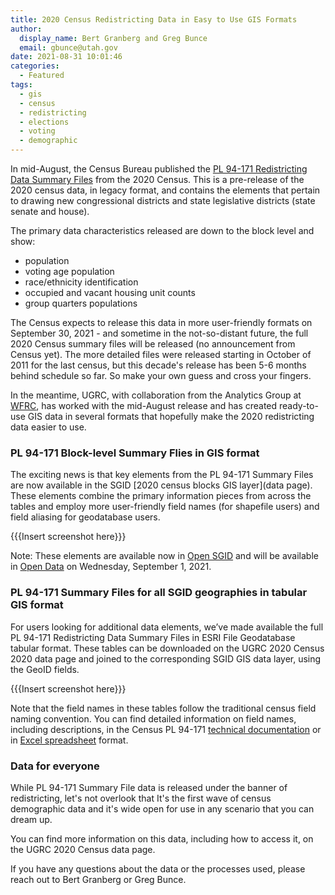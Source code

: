 ```yaml
---
title: 2020 Census Redistricting Data in Easy to Use GIS Formats
author:
  display_name: Bert Granberg and Greg Bunce
  email: gbunce@utah.gov
date: 2021-08-31 10:01:46
categories:
  - Featured
tags:
  - gis
  - census
  - redistricting
  - elections
  - voting
  - demographic
---
```


In mid-August, the Census Bureau published the [PL 94-171 Redistricting Data Summary Files](https://www.census.gov/programs-surveys/decennial-census/about/rdo/summary-files.html) from the 2020 Census. This is a pre-release of the 2020 census data, in legacy format, and contains the elements that pertain to drawing new congressional districts and state legislative districts (state senate and house). 
 
The primary data characteristics released are down to the block level and show:
- population
- voting age population
- race/ethnicity identification
- occupied and vacant housing unit counts
- group quarters populations
 
The Census expects to release this data in more user-friendly formats on September 30, 2021 - and sometime in the not-so-distant future, the full 2020 Census summary files will be released (no announcement from Census yet). The more detailed files were released starting in October of 2011 for the last census, but this decade's release has been 5-6 months behind schedule so far. So make your own guess and cross your fingers.

In the meantime, UGRC, with collaboration from the Analytics Group at [WFRC](https://wfrc.org/), has worked with the mid-August release and has created ready-to-use GIS data in several formats that hopefully make the 2020 redistricting data easier to use. 

###  PL 94-171 Block-level Summary Flies in GIS format

The exciting news is that key elements from the PL 94-171 Summary Files are now available in the SGID [2020 census blocks GIS layer](data page). These elements combine the primary information pieces from across the tables and employ more user-friendly field names (for shapefile users) and field aliasing for geodatabase users.
 
{{{Insert screenshot here}}}
 
Note: These elements are available now in [Open SGID](https://gis.utah.gov/sgid/open-sgid/) and will be available in [Open Data](https://opendata.gis.utah.gov/) on Wednesday, September 1, 2021. 

### PL 94-171 Summary Files for all SGID geographies in tabular GIS format

For users looking for additional data elements, we’ve made available the full PL 94-171 Redistricting Data Summary Files in ESRI File Geodatabase tabular format. These tables can be downloaded on the UGRC 2020 Census 2020 data page and joined to the corresponding SGID GIS data layer, using the GeoID fields.

{{{Insert screenshot here}}}

Note that the field names in these tables follow the traditional census field naming convention. You can find detailed information on field names, including descriptions, in the Census PL 94-171 [technical documentation](https://www2.census.gov/programs-surveys/decennial/2020/technical-documentation/complete-tech-docs/summary-file/2020Census_PL94_171Redistricting_StatesTechDoc_English.pdf) or in [Excel spreadsheet](https://www2.census.gov/programs-surveys/decennial/rdo/about/2020-census-program/Phase3/SupportMaterials/2020_PLSummaryFile_FieldNames.xlsx) format. 

### Data for everyone

While PL 94-171 Summary File data is released under the banner of redistricting, let's not overlook that It's the first wave of census demographic data and it's wide open for use in any scenario that you can dream up.  

You can find more information on this data, including how to access it, on the UGRC 2020 Census data page. 

If you have any questions about the data or the processes used, please reach out to Bert Granberg or Greg Bunce.
